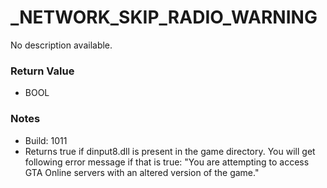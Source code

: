 # _NETWORK_SKIP_RADIO_WARNING

No description available.

### Return Value
* BOOL

### Notes
* Build: 1011
* Returns true if dinput8.dll is present in the game directory.
You will get following error message if that is true: "You are attempting to access GTA Online servers with an altered version of the game."


